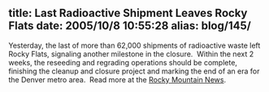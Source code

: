 title: Last Radioactive Shipment Leaves Rocky Flats
date: 2005/10/8 10:55:28
alias: blog/145/
---
Yesterday, the last of more than 62,000 shipments of radioactive waste left Rocky Flats, signaling another milestone in the closure.  Within the next 2 weeks, the reseeding and regrading operations should be complete, finishing the cleanup and closure project and marking the end of an era for the Denver metro area.  Read more at the [Rocky Mountain News](http://www.rockymountainnews.com/drmn/local/article/0,1299,DRMN_15_4142500,00.html).